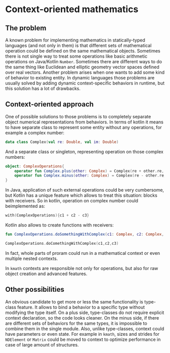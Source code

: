 # Context-oriented mathematics

## The problem
A known problem for implementing mathematics in statically-typed languages (and not only in them) is that different 
sets of mathematical operation could be defined on the same mathematical objects. Sometimes there is not single way to
treat some operations like basic arithmetic operations on Java/Kotlin `Number`. Sometimes there are different ways to do
the same thing like Euclidean and elliptic geometry vector spaces defined over real vectors. Another problem arises when 
one wants to add some kind of behavior to existing entity. In dynamic languages those problems are usually solved
by adding dynamic context-specific behaviors in runtime, but this solution has a lot of drawbacks.

## Context-oriented approach
One of possible solutions to those problems is to completely separate object numerical representations from behaviors.
In terms of kotlin it means to have separate class to represent some entity without any operations, 
for example a complex number:

```kotlin
data class Complex(val re: Double, val im: Double)
```
And a separate class or singleton, representing operation on those complex numbers:
```kotlin
object: ComplexOperations{
    operator fun Complex.plus(other: Complex) = Complex(re + other.re, im + other.im)
    operator fun Complex.minus(other: Complex) = Complex(re - other.re, im - other.im)
}
```

In Java, application of such external operations could be very cumbersome, but Kotlin has a unique feature which allows
to treat this situation: blocks with receivers. So in kotlin, operation on complex number could beimplemented as:
```kotlin
with(ComplexOperations){c1 + c2 - c3}
```
Kotlin also allows to create functions with receivers:
```kotlin
fun ComplexOperations.doSomethingWithComplex(c1: Complex, c2: Complex, c3: Complex) = c1 + c2 - c3

ComplexOperations.doComethingWithComplex(c1,c2,c3)
```

In fact, whole parts of proram could run in a mathematical context or even multiple nested contexts. 

In `kmath` contexts are responsible not only for operations, but also for raw object creation and advanced features.

## Other possibilities

An obvious candidate to get more or less the same functionality is type-class feature. It allows to bind a behavior to
a specific type without modifying the type itself. On a plus side, type-classes do not require explicit context 
declaration, so the code looks cleaner. On the minus side, if there are different sets of behaviors for the same types,
it is impossible to combine them in the single module. Also, unlike type-classes, context could have parameters or even
state. For example in `kmath`, sizes and strides for `NDElement` or `Matrix` could be moved to context to optimize 
performance in case of large amount of structures.